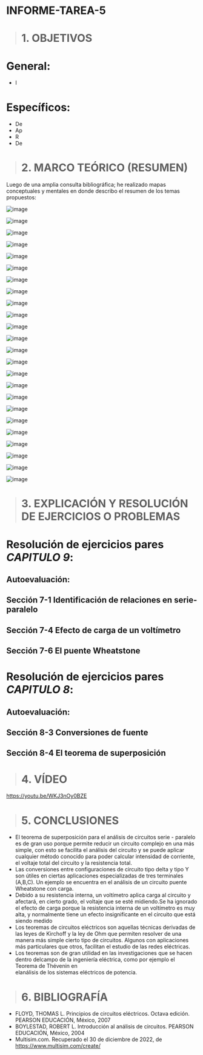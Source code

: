 # INFORME-TAREA-5
># 1. OBJETIVOS
# General:
- I

 # Específicos:
 - De
 - Ap
 - R
 - De

># 2. MARCO TEÓRICO (RESUMEN)
Luego de una amplia consulta bibliográfica; he realizado mapas conceptuales y mentales en donde describo el resumen de
los temas propuestos:

![image](https://user-images.githubusercontent.com/104925648/210111232-13e70cd4-a67f-4fc4-a7b9-ad18f42e09d7.png)

![image](https://user-images.githubusercontent.com/104925648/210111261-365857f6-811c-4d6f-a68f-489231526dd3.png)

![image](https://user-images.githubusercontent.com/104925648/210111275-a02eb560-daab-4536-a9ea-06db9bf956e3.png)

![image](https://user-images.githubusercontent.com/104925648/210111293-99b89150-0807-46bd-8c41-dbdf577b38b8.png)

![image](https://user-images.githubusercontent.com/104925648/210111311-24e9eb5e-a9c4-4231-b430-0597464a37c4.png)

![image](https://user-images.githubusercontent.com/104925648/210111375-b68f305e-50cf-4b47-b3e3-02f85a6a888f.png)

![image](https://user-images.githubusercontent.com/104925648/210111395-9efdb79a-541d-40da-8615-48f73fe7e4dc.png)

![image](https://user-images.githubusercontent.com/104925648/210111412-add4afe4-e6b4-4615-9f5a-b330568220a7.png)

![image](https://user-images.githubusercontent.com/104925648/210111426-02008b19-d8ca-46f7-ae00-ceac18d2c7c9.png)

![image](https://user-images.githubusercontent.com/104925648/210111436-98b18362-2778-43fa-ae26-49d4e2895f24.png)

![image](https://user-images.githubusercontent.com/104925648/210111448-8421131a-5ef9-4cfd-905c-75e54fc51501.png)

![image](https://user-images.githubusercontent.com/104925648/210111464-cc81698d-5002-43bd-800d-f2e638caba02.png)

![image](https://user-images.githubusercontent.com/104925648/210111482-21c6820a-a981-4783-9dca-58f396aab7aa.png)

![image](https://user-images.githubusercontent.com/104925648/210111501-e24a7d90-473c-4b6a-b81c-10f422e433e3.png)

![image](https://user-images.githubusercontent.com/104925648/210111519-66964ffb-dd6c-488c-9f18-5b55c401a701.png)

![image](https://user-images.githubusercontent.com/104925648/210111526-787fddab-1945-484e-bc34-124b0a157823.png)

![image](https://user-images.githubusercontent.com/104925648/210111541-5b519588-c3bb-4221-8a65-644659ccbb2e.png)

![image](https://user-images.githubusercontent.com/104925648/210111555-98dd223f-0261-4f38-b518-c7f46ef09f93.png)

![image](https://user-images.githubusercontent.com/104925648/210111566-1c15d520-fab9-4683-bd70-e0eac8d692a0.png)

![image](https://user-images.githubusercontent.com/104925648/210111573-20a6addb-cbe5-4587-97d3-158ed521efb6.png)

![image](https://user-images.githubusercontent.com/104925648/210111594-a43926ba-a37e-4b96-a9d8-49bb15197073.png)

![image](https://user-images.githubusercontent.com/104925648/210111603-bf4b1d7e-2c1e-4cdd-bcc4-6c38be4bc06d.png)

![image](https://user-images.githubusercontent.com/104925648/210111624-353aa6c2-81cc-42c1-9e54-631523a30ebe.png)

![image](https://user-images.githubusercontent.com/104925648/210111637-04775cac-fd9c-4a29-8aee-5b66a4b84c8d.png)

># 3. EXPLICACIÓN Y RESOLUCIÓN DE EJERCICIOS O PROBLEMAS
# Resolución de ejercicios pares *CAPITULO 9*:

## Autoevaluación:



## Sección 7-1 Identificación de relaciones en serie-paralelo


## Sección 7-4 Efecto de carga de un voltímetro


## Sección 7-6 El puente Wheatstone



# Resolución de ejercicios pares *CAPITULO 8*:

## Autoevaluación:








## Sección 8-3 Conversiones de fuente



## Sección 8-4 El teorema de superposición



># 4. VÍDEO

https://youtu.be/WKJ3nOy0BZE

># 5. CONCLUSIONES

- El teorema de superposición para el análisis de circuitos serie - paralelo es de gran uso porque permite reducir un circuito complejo en una más simple, con esto se   facilita el análisis del circuito y se puede aplicar cualquier método conocido para poder calcular intensidad de corriente, el voltaje 
  total del circuito y la resistencia total.
- Las conversiones entre configuraciones de circuito tipo delta y tipo Y son útiles en ciertas aplicaciones especializadas de tres terminales (A,B,C).
  Un ejemplo se encuentra en el análisis de un circuito puente Wheatstone con carga. 
- Debido a su resistencia interna, un voltímetro aplica carga al circuito y afectará, en cierto grado, el voltaje que se esté midiendo.Se ha ignorado el efecto de       carga porque la resistencia interna de un voltímetro es muy alta, y normalmente tiene un efecto insignificante en el circuito que está siendo medido
- Los teoremas de circuitos eléctricos son aquellas técnicas derivadas de las leyes de Kirchoff y la ley de Ohm que permiten resolver de una manera más simple cierto     tipo de circuitos. Algunos con aplicaciones más particulares que otros, facilitan el estudio de las redes eléctricas.
- Los teoremas son de gran utilidad en las investigaciones que se hacen dentro delcampo de la ingeniería eléctrica, como por ejemplo el Teorema de Thévenin en        
  elanálisis de los sistemas eléctricos de potencia.
  
># 6. BIBLIOGRAFÍA

- FLOYD, THOMAS L. Principios de circuitos eléctricos. Octava edición. PEARSON EDUCACIÓN, México, 2007
- BOYLESTAD, ROBERT L. Introducción al análisis de circuitos. PEARSON EDUCACIÓN, México, 2004
- Multisim.com. Recuperado el 30 de diciembre de 2022, de https://www.multisim.com/create/
